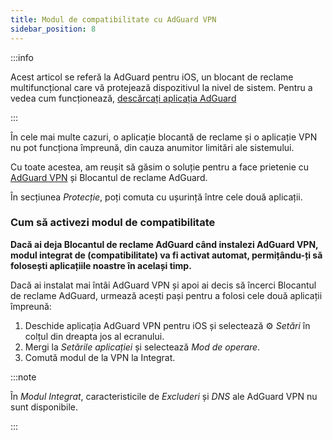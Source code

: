 ```yaml
---
title: Modul de compatibilitate cu AdGuard VPN
sidebar_position: 8
---
```


:::info

Acest articol se referă la AdGuard pentru iOS, un blocant de reclame multifuncțional care vă protejează dispozitivul la nivel de sistem. Pentru a vedea cum funcționează, [descărcați aplicația AdGuard](https://agrd.io/download-kb-adblock)

:::

În cele mai multe cazuri, o aplicație blocantă de reclame și o aplicație VPN nu pot funcționa împreună, din cauza anumitor limitări ale sistemului.

Cu toate acestea, am reușit să găsim o soluție pentru a face prietenie cu [AdGuard VPN](https://adguard-vpn.com/) și Blocantul de reclame AdGuard.

În secțiunea _Protecție_, poți comuta cu ușurință între cele două aplicații.

### Cum să activezi modul de compatibilitate

**Dacă ai deja Blocantul de reclame AdGuard când instalezi AdGuard VPN, modul integrat de (compatibilitate) va fi activat automat, permițându-ți să folosești aplicațiile noastre în același timp.**

Dacă ai instalat mai întâi AdGuard VPN și apoi ai decis să încerci Blocantul de reclame AdGuard, urmează acești pași pentru a folosi cele două aplicații împreună:

1. Deschide aplicația AdGuard VPN pentru iOS și selectează ⚙ _Setări_ în colțul din dreapta jos al ecranului.
2. Mergi la _Setările aplicației_ și selectează _Mod de operare_.
3. Comută modul de la VPN la Integrat.

:::note

În _Modul Integrat_, caracteristicile de _Excluderi_ și _DNS_ ale AdGuard VPN nu sunt disponibile.

:::
